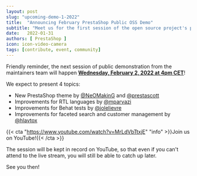 ```yaml
---
layout: post
slug: "upcoming-demo-1-2022"
title:  "Announcing February PrestaShop Public OSS Demo"
subtitle: "Meet us for the first session of the open source project's public demo in 2022"
date:   2022-01-31
authors: [ PrestaShop ]
icon: icon-video-camera
tags: [contribute, event, community]
---
```


Friendly reminder, the next session of public demonstration from the maintainers team will happen [**Wednesday, February 2, 2022 at 4pm CET**](https://www.youtube.com/watch?v=MrLdVbTtxjE)!

We expect to present 4 topics:
- New PrestaShop theme by [@NeOMakinG](https://github.com/NeOMakinG) and [@prestascott](https://github.com/prestascott)
- Improvements for RTL languages by [@mparvazi](https://github.com/mparvazi)
- Improvements for Behat tests by [@jolelievre](https://github.com/jolelievre)
- Improvements for faceted search and customer management by [@hlavtox](https://github.com/hlavtox)

{{< cta "https://www.youtube.com/watch?v=MrLdVbTtxjE" "info" >}}Join us on YouTube!{{< /cta >}}

The session will be kept in record on YouTube, so that even if you can't attend to the live stream, you will still be able to catch up later.

See you then!

